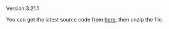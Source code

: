 Version:3.21.1

You can get the latest source code from [here](https://obssdk.obs.cn-north-1.myhuaweicloud.com/current/go/go.zip),
then unzip the file.
